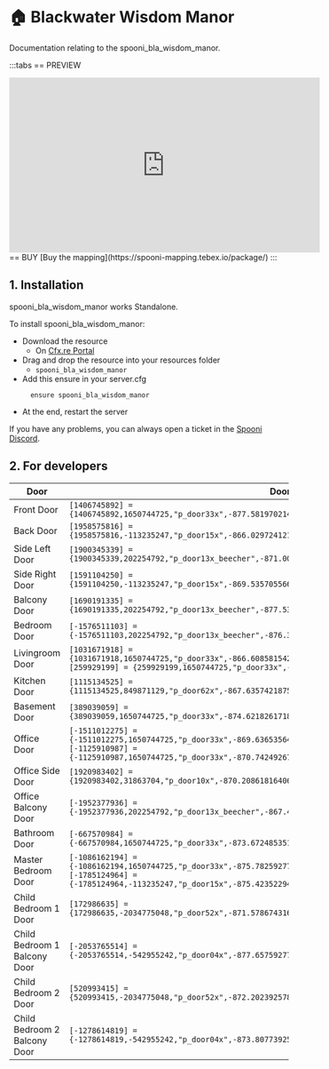 # 🏠 Blackwater Wisdom Manor
Documentation relating to the spooni_bla_wisdom_manor.

:::tabs
== PREVIEW
<iframe width="560" height="315" src="https://www.youtube.com/embed/" frameborder="0" allow="accelerometer; autoplay; clipboard-write; encrypted-media; gyroscope; picture-in-picture; web-share" referrerpolicy="strict-origin-when-cross-origin" allowfullscreen></iframe>
== BUY
[Buy the mapping](https://spooni-mapping.tebex.io/package/)
:::

## 1. Installation
spooni_bla_wisdom_manor works Standalone.  

To install spooni_bla_wisdom_manor:
- Download the resource
  - On [Cfx.re Portal](https://portal.cfx.re/)
- Drag and drop the resource into your resources folder
  - `spooni_bla_wisdom_manor`
- Add this ensure in your server.cfg
  ```
    ensure spooni_bla_wisdom_manor
  ```
- At the end, restart the server

If you have any problems, you can always open a ticket in the [Spooni Discord](https://discord.gg/spooni).

## 2. For developers

| Door                      | Doorhashes
|---------------------------|----------------------------------------------------------------------------------|
| Front Door                | `[1406745892] = {1406745892,1650744725,"p_door33x",-877.5819702148438,-1644.342041015625,68.18991088867188}`
| Back Door                 | `[1958575816] = {1958575816,-113235247,"p_door15x",-866.0297241210938,-1651.492919921875,68.18836975097656}`
| Side Left Door            | `[1900345339] = {1900345339,202254792,"p_door13x_beecher",-871.0009155273438,-1639.3154296875,68.18437194824219}`
| Side Right Door           | `[1591104250] = {1591104250,-113235247,"p_door15x",-869.5357055664062,-1654.664306640625,68.19136810302734}`
| Balcony Door              | `[1690191335] = {1690191335,202254792,"p_door13x_beecher",-877.5391235351562,-1644.1676025390625,71.66375732421875}`
| Bedroom Door              | `[-1576511103] = {-1576511103,202254792,"p_door13x_beecher",-876.3502807617188,-1647.186767578125,68.1993637084961}`
| Livingroom Door           | `[1031671918] = {1031671918,1650744725,"p_door33x",-866.6085815429688,-1645.1514892578125,68.19490814208984}` <br> `[259929199] = {259929199,1650744725,"p_door33x",-868.06640625,-1647.682373046875,68.19390869140625}`
| Kitchen Door              | `[1115134525] = {1115134525,849871129,"p_door62x",-867.6357421875,-1652.3265380859375,68.1833724975586}`
| Basement Door             | `[389039059] = {389039059,1650744725,"p_door33x",-874.621826171875,-1652.844970703125,68.18891143798828}`
| Office Door               | `[-1511012275] = {-1511012275,1650744725,"p_door33x",-869.6365356445312,-1641.05078125,71.66429901123047}` <br> `[-1125910987] = {-1125910987,1650744725,"p_door33x",-870.7424926757812,-1642.94384765625,71.66429901123047}`
| Office Side Door          | `[1920983402] = {1920983402,31863704,"p_door10x",-870.2086181640625,-1645.6715087890625,71.66962432861328}`
| Office Balcony Door       | `[-1952377936] = {-1952377936,202254792,"p_door13x_beecher",-867.4903564453125,-1650.6505126953125,71.66875457763672}`
| Bathroom Door             | `[-667570984] = {-667570984,1650744725,"p_door33x",-873.6724853515625,-1649.5528564453125,71.67229461669922}`
| Master Bedroom Door       | `[-1086162194] = {-1086162194,1650744725,"p_door33x",-875.7825927734375,-1648.331298828125,71.66829681396484}` <br> `[-1785124964] = {-1785124964,-113235247,"p_door15x",-875.4235229492188,-1646.4017333984375,71.67675018310547}`
| Child Bedroom 1 Door      | `[172986635] = {172986635,-2034775048,"p_door52x",-871.5786743164062,-1645.820068359375,74.7795639038086}`
| Child Bedroom 1 Balcony Door | `[-2053765514] = {-2053765514,-542955242,"p_door04x",-877.6575927734375,-1648.972900390625,74.78155517578125}`
| Child Bedroom 2 Door         | `[520993415] = {520993415,-2034775048,"p_door52x",-872.202392578125,-1643.823974609375,74.77855682373047}`
| Child Bedroom 2 Balcony Door | `[-1278614819] = {-1278614819,-542955242,"p_door04x",-873.8077392578125,-1639.47314453125,74.78955078125}`






